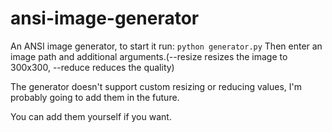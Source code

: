 # ansi-image-generator

An ANSI image generator, to start it run:
`python generator.py`
Then enter an image path and additional arguments.(--resize resizes the image to 300x300, --reduce reduces the quality)

The generator doesn't support custom resizing or reducing values, I'm probably going to add them in the future.

You can add them yourself if you want.
